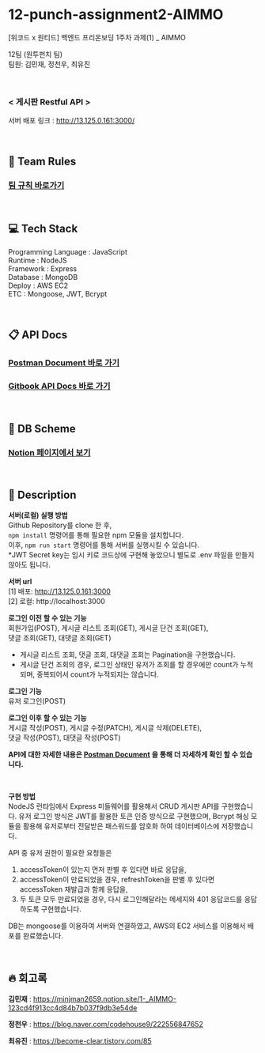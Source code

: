 ﻿# 12-punch-assignment2-AIMMO

[위코드 x 원티드] 백엔드 프리온보딩 1주차 과제(1) \_ AIMMO

12팀 (원투펀치 팀) <br/>
팀원: 김민재, 정천우, 최유진

<br/>

### < 게시판 Restful API >

서버 배포 링크 : http://13.125.0.161:3000/

<br/>

## 📍 Team Rules

### [팀 규칙 바로가기](https://mangrove-spectrum-269.notion.site/84675958ee2b4373912678e06160b13d)

<br/>

## 💻 Tech Stack

Programming Language : JavaScript <br/>
Runtime : NodeJS <br/>
Framework : Express <br/>
Database : MongoDB <br/>
Deploy : AWS EC2 <br/>
ETC : Mongoose, JWT, Bcrypt

<br/>

## 📋 API Docs

### [Postman Document 바로 가기](https://documenter.getpostman.com/view/16853602/UVBzmUhk)

### [Gitbook API Docs 바로 가기](https://aimmo-express.gitbook.io/aimmo_express/)

<br/>

## 💾 DB Scheme

### [Notion 페이지에서 보기](https://mangrove-spectrum-269.notion.site/DB-NoSQL-Schema-1604f4bf4c6344a69e119aa49fac3a92)

<br/>

## 🔎 Description

**서버(로컬) 실행 방법** <br/>
Github Repository를 clone 한 후, <br/>`npm install` 명령어를 통해 필요한 npm 모듈을 설치합니다. <br/>
이후, `npm run start` 명령어를 통해 서버를 실행시킬 수 있습니다. <br/>
\*JWT Secret key는 임시 키로 코드상에 구현해 놓았으니 별도로 .env 파일을 만들지 않아도 됩니다. <br/>

**서버 url** <br/>
[1] 배포: http://13.125.0.161:3000 <br/>
[2] 로컬: http://localhost:3000 <br/>

**로그인 이전 할 수 있는 기능** <br/>
회원가입(POST), 게시글 리스트 조회(GET), 게시글 단건 조회(GET),<br/>
댓글 조회(GET), 대댓글 조회(GET)
<br/>

- 게시글 리스트 조회, 댓글 조회, 대댓글 조회는 Pagination을 구현했습니다.
- 게시글 단건 조회의 경우, 로그인 상태인 유저가 조회를 할 경우에만 count가 누적되며, 중복되어서 count가 누적되지는 않습니다.

**로그인 기능** <br/>
유저 로그인(POST)
<br/>

**로그인 이후 할 수 있는 기능** <br/>
게시글 작성(POST), 게시글 수정(PATCH), 게시글 삭제(DELETE), <br/>
댓글 작성(POST), 대댓글 작성(POST)
<br/>

**API에 대한 자세한 내용은 [Postman Document](https://documenter.getpostman.com/view/16853602/UVBzmUhk) 을 통해 더 자세하게 확인 할 수 있습니다.** <br/>

<br/>

**구현 방법** <br/>
NodeJS 런타임에서 Express 미들웨어를 활용해서 CRUD 게시판 API를 구현했습니다. 유저 로그인 방식은 JWT를 활용한 토큰 인증 방식으로 구현했으며, Bcrypt 해싱 모듈을 활용해 유저로부터 전달받은 패스워드를 암호화 하여 데이터베이스에 저장했습니다.<br/>

API 중 유저 권한이 필요한 요청들은 <br/>

1. accessToken이 있는지 먼저 판별 후 있다면 바로 응답을, <br/>
2. accessToken이 만료되었을 경우, refreshToken을 판별 후 있다면 accessToken 재발급과 함께 응답을, <br/>
3. 두 토큰 모두 만료되었을 경우, 다시 로그인해달라는 메세지와 401 응답코드를 응답하도록 구현했습니다. <br/>

DB는 mongoose를 이용하여 서버와 연결하였고, AWS의 EC2 서비스를 이용해서 배포를 완료했습니다.

<br/>

## 🔥 회고록

**김민재** : https://minjman2659.notion.site/1-_AIMMO-123cd4f913cc4d84b7b037f9db3e54de
<br/>

**정천우** : https://blog.naver.com/codehouse9/222556847652
<br/>

**최유진** : https://become-clear.tistory.com/85
